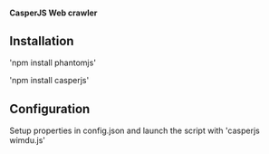 #### CasperJS Web crawler


## Installation

'npm install phantomjs'

'npm install casperjs'

## Configuration

Setup properties in config.json and launch the script with 'casperjs wimdu.js'
